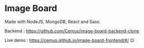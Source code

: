 # Image Board

Made with NodeJS, MongoDB, React and Sass.

Backend : https://github.com/Cemus/image-board-backend-clone

Live demo : https://cemus.github.io/image-board-frontend/#/ :wink:

